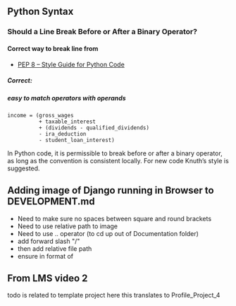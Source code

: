 ## Python Syntax
### Should a Line Break Before or After a Binary Operator?
#### Correct way to break line from
- [PEP 8 – Style Guide for Python Code](https://peps.python.org/pep-0008/)

##### Correct:
##### easy to match operators with operands

```
income = (gross_wages
          + taxable_interest
          + (dividends - qualified_dividends)
          - ira_deduction
          - student_loan_interest)
```

In Python code, it is permissible to break before or after a binary operator, as long as the convention is consistent locally. For new code Knuth’s style is suggested.

## Adding image of Django running in Browser to DEVELOPMENT.md
- Need to make sure no spaces between square and round brackets
- Need to use relative path to image
- Need to use .. operator (to cd up out of Documentation folder)
- add forward slash "/"
- then add relative file path
- ensure in format of ![]()

## From LMS video 2
todo is related to template project
here this translates to 
Profile_Project_4
